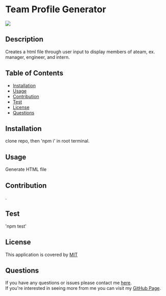 
  # Team Profile Generator
  ![](https://img.shields.io/badge/License-MIT-blue)

  ## Description
  Creates a html file through user input to display members of ateam, ex. manager, engineer, and intern.

  ## Table of Contents
  * [Installation](#installation)
  * [Usage](#usage)
  * [Contribution](#contribution)
  * [Test](#test)
  * [License](#license)
  * [Questions](#questions)
  
  ## Installation
  clone repo, then 'npm i' in root terminal.
  
  ## Usage
  Generate HTML file

  ## Contribution
  .

  ## Test
  'npm test'

  
  ## License 
  This application is covered by [MIT](https://choosealicense.com/licenses/mit/)
  

  ## Questions
  If you have any questions or issues please contact me [here](andrewfaugno825@gmail.com). </br>
  If you're interested in seeing more from me you can visit my [GitHub Page](http://github.com/AndrewFaugno).
